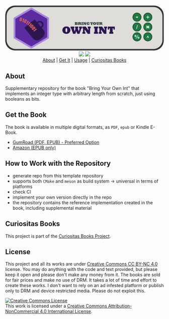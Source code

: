<p align="center">
  <img src="header.png" /><br />
  <a href="https://github.com/curiositas-books/bring-your-own-int/actions/workflows/project.yml"><img src="https://github.com/curiositas-books/bring-your-own-int/actions/workflows/project.yml/badge.svg" /></a>
  <a href="https://github.com/curiositas-books/bring-your-own-int/actions/workflows/reference.yml"><img src="https://github.com/curiositas-books/bring-your-own-int/actions/workflows/reference.yml/badge.svg" /></a><br />
  <a href="#about">About</a> |
  <a href="#get-the-book">Get It</a> |
  <a href="#how-to-work-with-the-repository">Usage</a> |
  <a href="#curiositas-books">Curiositas Books</a>
</p>

## About

Supplementary repository for the book "Bring Your Own Int" that implements an integer type with arbitrary length from scratch, just using booleans as bits.

## Get the Book

The book is available in multiple digital formats, as `PDF`, `epub` or Kindle E-Book.

- [GumRoad (PDF, EPUB) - Preferred Option](https://curiositasbooks.gumroad.com/l/build-your-own-int)
- [Amazon (EPUB only)](https://www.amazon.com/dp/B0BTCFQCND)

## How to Work with the Repository

- generate repo from this template repository
- supports both `CMake` and `meson` as build system -> universal in terms of platforms
- check CI
- implement your own version directly in the repo
- the repository contains the reference implementation created in the book, including supplemental material

## Curiositas Books

This project is part of the [Curiositas Books Project](https://github.com/curiositas-books).

## License

This project and all its works are under [Creative Commons CC BY-NC 4.0](https://creativecommons.org/licenses/by-nc/4.0/) license.
You may do anything with the code and text provided, but please keep it open and please don't make any money from it.
The books are sold for fair prices and make no use of DRM. It takes a lot of time and effort to create these works.
I don't want to rely on an ad infested platform or publish only to DRM and device restricted media. Please do not exploit this.

<a rel="license" href="http://creativecommons.org/licenses/by-nc/4.0/"><img alt="Creative Commons License" style="border-width:0" src="https://i.creativecommons.org/l/by-nc/4.0/88x31.png" /></a><br />This work is licensed under a <a rel="license" href="http://creativecommons.org/licenses/by-nc/4.0/">Creative Commons Attribution-NonCommercial 4.0 International License</a>.
